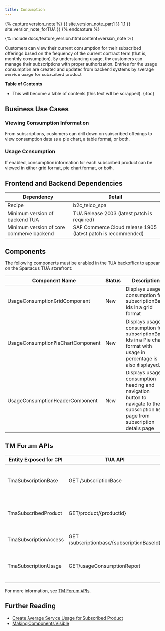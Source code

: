 ```yaml
---
title: Consumption
---
```


{% capture version_note %}
{{ site.version_note_part1 }} 1.1 {{ site.version_note_forTUA }}
{% endcapture %}

{% include docs/feature_version.html content=version_note %}

Customers can view their current consumption for their subscribed offerings based on the frequency of the current contract term (that is, monthly consumption). By understanding usage, the customers can manage their subscriptions with proper authorization. Entries for the usage consumption are created and updated from backend systems by average service usage for subscribed product. 

**Table of Contents**

- This will become a table of contents (this text will be scrapped).
{:toc}

## Business Use Cases

### Viewing Consumption Information

From subscriptions, customers can drill down on subscribed offerings to view consumption data as a pie chart, a table format, or both.

### Usage Consumption

If enabled, consumption information for each subscribed product can be viewed in either grid format, pie chart format, or both.

## Frontend and Backend Dependencies

| Dependency                                	| Detail                                                 	|
|--------------------------------------------	|--------------------------------------------------------	|
| Recipe                                     	| b2c_telco_spa                                          	|
| Minimum version of backend TUA             	| TUA Release 2003 (latest patch is required)           	|
| Minimum   version of core commerce backend 	| SAP Commerce Cloud release 1905 (latest patch is recommended) 	|

## Components

The following components must be enabled in the TUA backoffice to appear on the Spartacus TUA storefront:

| Component   Name                  | Status | Description                                                                                                                           |
|-----------------------------------|--------|---------------------------------------------------------------------------------------------------------------------------------------|
| UsageConsumptionGridComponent     | New    | Displays usage consumption for   subscriptionBase Ids in a grid format                                                                |
| UsageConsumptionPieChartComponent | New    | Displays usage consumption for   subscriptionBase Ids in a Pie chart format with usage in percentage is also   displayed.             |
| UsageConsumptionHeaderComponent   | New    | Displays usage consumption heading and   navigation button to navigate to the subscription list page from subscription   details page |

## TM Forum APIs

| Entity Exposed for   CPI 	| TUA API                                    	| Description                                                              	|
|--------------------------	|--------------------------------------------	|--------------------------------------------------------------------------	|
| TmaSubscriptionBase      	| GET /subscriptionBase                      	| Shows a list of of subscription base in the Subscription Details screen  	|
| TmaSubscribedProduct     	| GET/product/{productId}                    	| Shows a list of subscription products in the Subscription Details screen 	|
| TmaSubscriptionAccess    	| GET /subscriptionbase/{subscriptionBaseId} 	| Shows details of subscription base                                       	|
| TmaSubscriptionUsage     	| GET/usageConsumptionReport                 	| Shows the usage consumption for a subscriptionBase Id                    	|

For more information, see [TM Forum APIs](https://help.sap.com/viewer/f59b0ac006d746caaa5fb599b4270151/2007/en-US/d46b30b30eca4d4d8ddd20ad833d77f9.html).

## Further Reading

- [Create Average Service Usage for Subscribed Product](https://help.sap.com/viewer/32f0086927f44c9ab1199f1dab8833cd/2007/en-US/ba5f222fb5814829bd74eaf6e6505a9f.html)
- [Making Components Visible](https://help.sap.com/viewer/9d346683b0084da2938be8a285c0c27a/2005/en-US/1cea3b2cb3334fc085dda9cc070ad6ac.html)